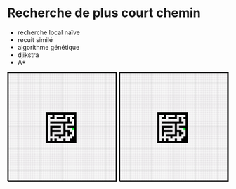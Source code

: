 # Recherche de plus court chemin

* recherche local naïve
* recuit similé
* algorithme génétique
* djikstra
* A*

<img src="rapport/djikstra.gif" width="250px">
<img src="rapport/aStar.gif" width="250px">